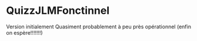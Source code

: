 # QuizzJLMFonctinnel
Version initialement Quasiment probablement à peu près opérationnel (enfin on espère!!!!!!!)
